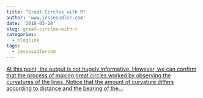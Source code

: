 ```yaml
---
title: "Great Circles with R"
author: 'www.jessesadler.com'
date: '2018-03-28'
slug: great-circles-with-r
categories:
  - bloglink
tags:
  - jessesadlercom
---
```


[At this point, the output is not hugely informative. However, we can confirm that the process of making great circles worked by observing the curvatures of the lines. Notice that the amount of curvature differs according to distance and the bearing of the...<click to read more>](https://jessesadler.com/post/great-circles-sp-sf/)

